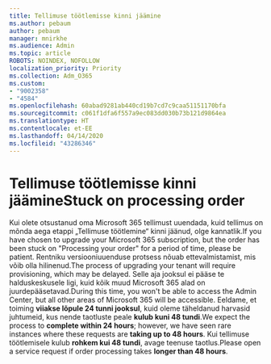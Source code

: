 ```yaml
---
title: Tellimuse töötlemisse kinni jäämine
ms.author: pebaum
author: pebaum
manager: mnirkhe
ms.audience: Admin
ms.topic: article
ROBOTS: NOINDEX, NOFOLLOW
localization_priority: Priority
ms.collection: Adm_O365
ms.custom:
- "9002358"
- "4584"
ms.openlocfilehash: 60abad9281ab440cd19b7cd7c9caa51151170bfa
ms.sourcegitcommit: c061f1dfa6f557a9ec083dd030b73b121d9864ea
ms.translationtype: HT
ms.contentlocale: et-EE
ms.lasthandoff: 04/14/2020
ms.locfileid: "43286346"
---
```

# <a name="stuck-on-processing-order"></a><span data-ttu-id="c3539-102">Tellimuse töötlemisse kinni jäämine</span><span class="sxs-lookup"><span data-stu-id="c3539-102">Stuck on processing order</span></span>

<span data-ttu-id="c3539-103">Kui olete otsustanud oma Microsoft 365 tellimust uuendada, kuid tellimus on mõnda aega etappi „Tellimuse töötlemine“ kinni jäänud, olge kannatlik.</span><span class="sxs-lookup"><span data-stu-id="c3539-103">If you have chosen to upgrade your Microsoft 365 subscription, but the order has been stuck on "Processing your order" for a period of time, please be patient.</span></span> <span data-ttu-id="c3539-104">Rentniku versiooniuuenduse protsess nõuab ettevalmistamist, mis võib olla hilinenud.</span><span class="sxs-lookup"><span data-stu-id="c3539-104">The process of upgrading your tenant will require provisioning, which may be delayed.</span></span> <span data-ttu-id="c3539-105">Selle aja jooksul ei pääse te halduskeskusele ligi, kuid kõik muud Microsoft 365 alad on juurdepääsetavad.</span><span class="sxs-lookup"><span data-stu-id="c3539-105">During this time, you won't be able to access the Admin Center, but all other areas of Microsoft 365 will be accessible.</span></span> <span data-ttu-id="c3539-106">Eeldame, et toiming **viiakse lõpule 24 tunni jooksul**, kuid oleme täheldanud harvasid juhtumeid, kus nende taotluste peale **kulub kuni 48 tundi**.</span><span class="sxs-lookup"><span data-stu-id="c3539-106">We expect the process to **complete within 24 hours**; however, we have seen rare instances where these requests are **taking up to 48 hours**.</span></span> <span data-ttu-id="c3539-107">Kui tellimuse töötlemisele kulub **rohkem kui 48 tundi**, avage teenuse taotlus.</span><span class="sxs-lookup"><span data-stu-id="c3539-107">Please open a service request if order processing takes **longer than 48 hours**.</span></span>
